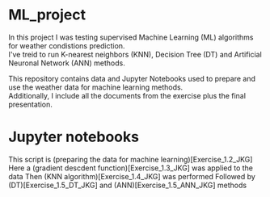 # ML_project
In this project I was testing supervised Machine Learning (ML) algorithms for weather condistions prediction.  
I've treid to run K-nearest neighbors (KNN), Decision Tree (DT) and Artificial Neuronal Network (ANN) methods.

This repository contains data and Jupyter Notebooks used to prepare and use the weather data for machine learning methods.  
Additionally, I include all the documents from the exercise plus the final presentation.

# Jupyter notebooks

This script is (preparing the data for machine learning)[Exercise_1.2_JKG]
Here a (gradient descdent function)[Exercise_1.3_JKG] was applied to the data
Then (KNN algorithm)[Exercise_1.4_JKG] was performed
Followed by (DT)[Exercise_1.5_DT_JKG] and (ANN)[Exercise_1.5_ANN_JKG] methods
